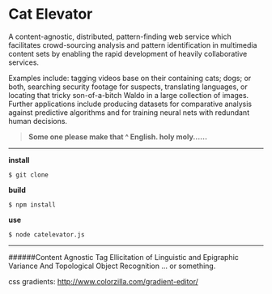 # Cat Elevator

A content-agnostic, distributed, pattern-finding web service which facilitates crowd-sourcing analysis and pattern identification in multimedia content sets by enabling the rapid development of heavily collaborative services.

Examples include: tagging videos base on their containing cats; dogs; or both, searching security footage for suspects, translating languages, or locating that tricky son-of-a-bitch Waldo in a large collection of images. Further applications include producing datasets for comparative analysis against predictive algorithms and for training neural nets with redundant human decisions.

>**Some one please make that ^ English. holy moly......**

***

**install**

    $ git clone

**build**

    $ npm install

**use**
  
    $ node catelevator.js
  
***

######Content Agnostic Tag Ellicitation of Linguistic and Epigraphic Variance And Topological Object Recognition ... or something.


css gradients:
http://www.colorzilla.com/gradient-editor/



